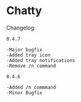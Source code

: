 Chatty
======
Changelog:

	0.4.7
	
	-Major bugfix
	-Added tray icon
	-Added tray notifications
	-Remove /n command
	
    0.4.6

    -Added /n commmand 
    -Minor Bugfix

